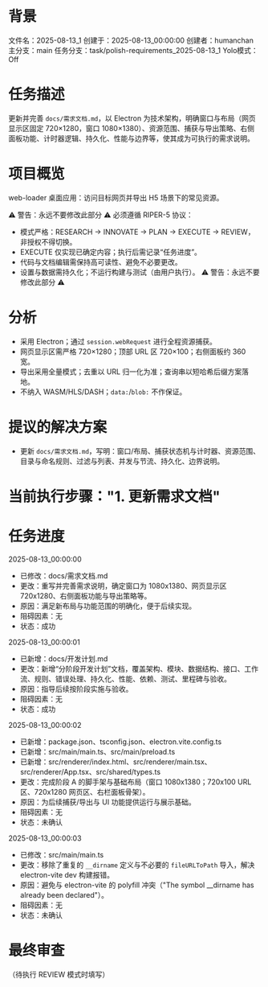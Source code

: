 # 背景
文件名：2025-08-13_1
创建于：2025-08-13_00:00:00
创建者：humanchan
主分支：main
任务分支：task/polish-requirements_2025-08-13_1
Yolo模式：Off

# 任务描述
更新并完善 `docs/需求文档.md`，以 Electron 为技术架构，明确窗口与布局（网页显示区固定 720×1280，窗口 1080×1380）、资源范围、捕获与导出策略、右侧面板功能、计时器逻辑、持久化、性能与边界等，使其成为可执行的需求说明。

# 项目概览
web-loader 桌面应用：访问目标网页并导出 H5 场景下的常见资源。

⚠️ 警告：永远不要修改此部分 ⚠️
必须遵循 RIPER-5 协议：
- 模式严格：RESEARCH → INNOVATE → PLAN → EXECUTE → REVIEW，非授权不得切换。
- EXECUTE 仅实现已确定内容；执行后需记录“任务进度”。
- 代码与文档编辑需保持高可读性、避免不必要更改。
- 设置与数据需持久化；不运行构建与测试（由用户执行）。
⚠️ 警告：永远不要修改此部分 ⚠️

# 分析
- 采用 Electron；通过 `session.webRequest` 进行全程资源捕获。
- 网页显示区需严格 720×1280；顶部 URL 区 720×100；右侧面板约 360 宽。
- 导出采用全量模式；去重以 URL 归一化为准；查询串以短哈希后缀方案落地。
- 不纳入 WASM/HLS/DASH；`data:`/`blob:` 不作保证。

# 提议的解决方案
- 更新 `docs/需求文档.md`，写明：窗口/布局、捕获状态机与计时器、资源范围、目录与命名规则、过滤与列表、并发与节流、持久化、边界说明。

# 当前执行步骤："1. 更新需求文档"

# 任务进度
2025-08-13_00:00:00
- 已修改：docs/需求文档.md
- 更改：重写并完善需求说明，确定窗口为 1080x1380、网页显示区 720x1280、右侧面板功能与导出策略等。
- 原因：满足新布局与功能范围的明确化，便于后续实现。
- 阻碍因素：无
- 状态：成功

2025-08-13_00:00:01
- 已新增：docs/开发计划.md
- 更改：新增“分阶段开发计划”文档，覆盖架构、模块、数据结构、接口、工作流、规则、错误处理、持久化、性能、依赖、测试、里程碑与验收。
- 原因：指导后续按阶段实施与验收。
- 阻碍因素：无
- 状态：成功

2025-08-13_00:00:02
- 已新增：package.json、tsconfig.json、electron.vite.config.ts
- 已新增：src/main/main.ts、src/main/preload.ts
- 已新增：src/renderer/index.html、src/renderer/main.tsx、src/renderer/App.tsx、src/shared/types.ts
- 更改：完成阶段 A 的脚手架与基础布局（窗口 1080x1380；720x100 URL 区、720x1280 网页区、右栏面板骨架）。
- 原因：为后续捕获/导出与 UI 功能提供运行与展示基础。
- 阻碍因素：无
- 状态：未确认

2025-08-13_00:00:03
- 已修改：src/main/main.ts
- 更改：移除了重复的 `__dirname` 定义与不必要的 `fileURLToPath` 导入，解决 electron-vite dev 构建报错。
- 原因：避免与 electron-vite 的 polyfill 冲突（"The symbol __dirname has already been declared"）。
- 阻碍因素：无
- 状态：未确认

# 最终审查
（待执行 REVIEW 模式时填写）


